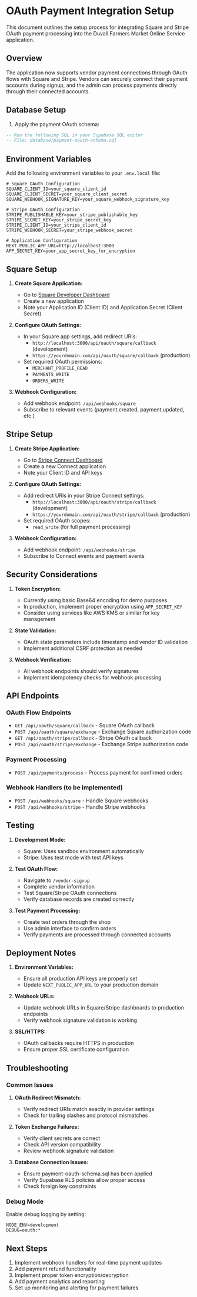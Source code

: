# OAuth Payment Integration Setup

This document outlines the setup process for integrating Square and Stripe OAuth payment processing into the Duvall Farmers Market Online Service application.

## Overview

The application now supports vendor payment connections through OAuth flows with Square and Stripe. Vendors can securely connect their payment accounts during signup, and the admin can process payments directly through their connected accounts.

## Database Setup

1. Apply the payment OAuth schema:
```sql
-- Run the following SQL in your Supabase SQL editor
-- File: database/payment-oauth-schema.sql
```

## Environment Variables

Add the following environment variables to your `.env.local` file:

```env
# Square OAuth Configuration
SQUARE_CLIENT_ID=your_square_client_id
SQUARE_CLIENT_SECRET=your_square_client_secret
SQUARE_WEBHOOK_SIGNATURE_KEY=your_square_webhook_signature_key

# Stripe OAuth Configuration  
STRIPE_PUBLISHABLE_KEY=your_stripe_publishable_key
STRIPE_SECRET_KEY=your_stripe_secret_key
STRIPE_CLIENT_ID=your_stripe_client_id
STRIPE_WEBHOOK_SECRET=your_stripe_webhook_secret

# Application Configuration
NEXT_PUBLIC_APP_URL=http://localhost:3000
APP_SECRET_KEY=your_app_secret_key_for_encryption
```

## Square Setup

1. **Create Square Application:**
   - Go to [Square Developer Dashboard](https://developer.squareup.com/apps)
   - Create a new application
   - Note your Application ID (Client ID) and Application Secret (Client Secret)

2. **Configure OAuth Settings:**
   - In your Square app settings, add redirect URIs:
     - `http://localhost:3000/api/oauth/square/callback` (development)
     - `https://yourdomain.com/api/oauth/square/callback` (production)
   - Set required OAuth permissions:
     - `MERCHANT_PROFILE_READ`
     - `PAYMENTS_WRITE`
     - `ORDERS_WRITE`

3. **Webhook Configuration:**
   - Add webhook endpoint: `/api/webhooks/square`
   - Subscribe to relevant events (payment.created, payment.updated, etc.)

## Stripe Setup

1. **Create Stripe Application:**
   - Go to [Stripe Connect Dashboard](https://dashboard.stripe.com/connect/applications)
   - Create a new Connect application
   - Note your Client ID and API keys

2. **Configure OAuth Settings:**
   - Add redirect URIs in your Stripe Connect settings:
     - `http://localhost:3000/api/oauth/stripe/callback` (development)
     - `https://yourdomain.com/api/oauth/stripe/callback` (production)
   - Set required OAuth scopes:
     - `read_write` (for full payment processing)

3. **Webhook Configuration:**
   - Add webhook endpoint: `/api/webhooks/stripe`
   - Subscribe to Connect events and payment events

## Security Considerations

1. **Token Encryption:**
   - Currently using basic Base64 encoding for demo purposes
   - In production, implement proper encryption using `APP_SECRET_KEY`
   - Consider using services like AWS KMS or similar for key management

2. **State Validation:**
   - OAuth state parameters include timestamp and vendor ID validation
   - Implement additional CSRF protection as needed

3. **Webhook Verification:**
   - All webhook endpoints should verify signatures
   - Implement idempotency checks for webhook processing

## API Endpoints

### OAuth Flow Endpoints
- `GET /api/oauth/square/callback` - Square OAuth callback
- `POST /api/oauth/square/exchange` - Exchange Square authorization code
- `GET /api/oauth/stripe/callback` - Stripe OAuth callback  
- `POST /api/oauth/stripe/exchange` - Exchange Stripe authorization code

### Payment Processing
- `POST /api/payments/process` - Process payment for confirmed orders

### Webhook Handlers (to be implemented)
- `POST /api/webhooks/square` - Handle Square webhooks
- `POST /api/webhooks/stripe` - Handle Stripe webhooks

## Testing

1. **Development Mode:**
   - Square: Uses sandbox environment automatically
   - Stripe: Uses test mode with test API keys

2. **Test OAuth Flow:**
   - Navigate to `/vendor-signup`
   - Complete vendor information
   - Test Square/Stripe OAuth connections
   - Verify database records are created correctly

3. **Test Payment Processing:**
   - Create test orders through the shop
   - Use admin interface to confirm orders
   - Verify payments are processed through connected accounts

## Deployment Notes

1. **Environment Variables:**
   - Ensure all production API keys are properly set
   - Update `NEXT_PUBLIC_APP_URL` to your production domain

2. **Webhook URLs:**
   - Update webhook URLs in Square/Stripe dashboards to production endpoints
   - Verify webhook signature validation is working

3. **SSL/HTTPS:**
   - OAuth callbacks require HTTPS in production
   - Ensure proper SSL certificate configuration

## Troubleshooting

### Common Issues

1. **OAuth Redirect Mismatch:**
   - Verify redirect URIs match exactly in provider settings
   - Check for trailing slashes and protocol mismatches

2. **Token Exchange Failures:**
   - Verify client secrets are correct
   - Check API version compatibility
   - Review webhook signature validation

3. **Database Connection Issues:**
   - Ensure payment-oauth-schema.sql has been applied
   - Verify Supabase RLS policies allow proper access
   - Check foreign key constraints

### Debug Mode

Enable debug logging by setting:
```env
NODE_ENV=development
DEBUG=oauth:*
```

## Next Steps

1. Implement webhook handlers for real-time payment updates
2. Add payment refund functionality
3. Implement proper token encryption/decryption
4. Add payment analytics and reporting
5. Set up monitoring and alerting for payment failures 